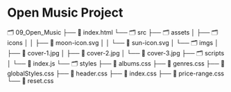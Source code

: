 # Open Music Project

🗂 09_Open_Music
├── 📄 index.html
└── 🗂 src
    ├── 🗂 assets
    │   ├── 🗂 icons
    │   │   ├── 📄 moon-icon.svg
    │   │   └── 📄 sun-icon.svg
    │   └── 🗂 imgs
    │       ├── 📄 cover-1.jpg
    │       ├── 📄 cover-2.jpg
    │       └── 📄 cover-3.jpg
    ├── 🗂 scripts
    │   └── 📄 index.js
    └── 🗂 styles
        ├── 📄 albums.css
        ├── 📄 genres.css
        ├── 📄 globalStyles.css
        ├── 📄 header.css
        ├── 📄 index.css
        ├── 📄 price-range.css
        └── 📄 reset.css